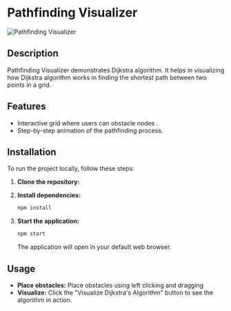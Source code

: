 # Pathfinding Visualizer

![Pathfinding Visualizer]([./assets/pathfinding-visualizer.png](https://github.com/vaibhavgupta856/Pathfinder-Visualizer-Dijkstra/blob/main/Screenshot%20(8).png))

## Description

Pathfinding Visualizer demonstrates Dijkstra algorithm. It helps in visualizing how Dijkstra algorithm works in finding the shortest path between two points in a grid.

## Features
- Interactive grid where users can obstacle nodes .
- Step-by-step animation of the pathfinding process.

## Installation

To run the project locally, follow these steps:

1. **Clone the repository:**

2. **Install dependencies:**
    ```sh
    npm install
    ```

3. **Start the application:**
    ```sh
    npm start
    ```

    The application will open in your default web browser.

## Usage

- **Place obstacles:** Place obstacles using left clicking and dragging
- **Visualize:** Click the "Visualize Dijkstra's Algorithm" button to see the algorithm in action.


